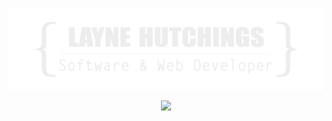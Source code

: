 
![](https://github.com/GazDen/GazDen/blob/main/LAYNE_LOGOthin.png)


<p align="center">
  <a href="https://skillicons.dev">
    <img src="https://skillicons.dev/icons?i=js,html,css,react,express,nodejs,mongo,java,php,laravel,mysql,py,linux" />
  </a>
</p>

<br/>


